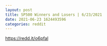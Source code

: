 ```yaml
--- 
layout: post 
title: SP500 Winners and Losers | 6/23/2021 
date: 2021-06-23 1624493596 
categories: reddit 
--- 
```

https://redd.it/o6pfal